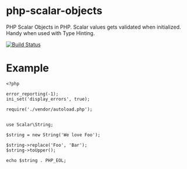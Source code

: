 php-scalar-objects
==================

PHP Scalar Objects in PHP. Scalar values gets validated when initialized. Handy when used with Type Hinting.

[![Build Status](https://travis-ci.org/void-sector/php-scalar-objects.png?branch=master)](https://travis-ci.org/void-sector/php-scalar-objects)

# Example

    <?php

    error_reporting(-1);
    ini_set('display_errors', true);

    require('./vendor/autoload.php');


    use Scalar\String;

    $string = new String('We love Foo');

    $string->replace('Foo', 'Bar');
    $string->toUpper();

    echo $string . PHP_EOL;
